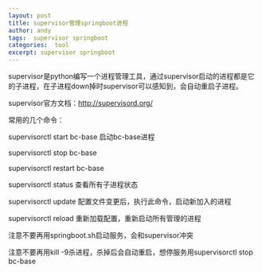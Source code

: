 ```yaml
---
layout: post
title: supervisor管理springboot进程
author: andy
tags:  supervisor springboot
categories:  tool
excerpt: supervisor springboot
---
```


supervisor是python编写一个进程管理工具，通过supervisor启动的进程都是它的子进程，在子进程down掉时supervisor可以感知到，会自动重启子进程。

supervisor官方文档：http://supervisord.org/

常用的几个命令：

supervisorctl start bc-base 启动bc-base进程

supervisorctl stop bc-base

supervisorctl restart bc-base

supervisorctl status 查看所有子进程状态

supervisorctl update 配置文件变更后，执行此命令，启动新加入的进程

supervisorctl reload 重新加载配置，重新启动所有管理的进程

注意不要再用springboot.sh启动服务，会和supervisor冲突

注意不要再用kill -9杀进程，杀掉后会自动重启，想停服务用supervisorctl stop bc-base